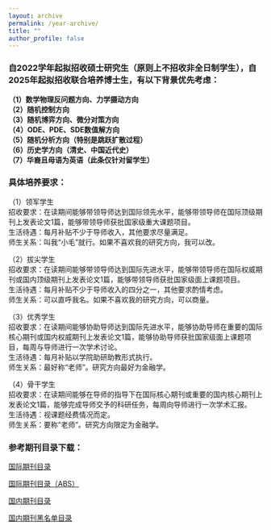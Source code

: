 ```yaml
---
layout: archive
permalink: /year-archive/
title: ""
author_profile: false
---
```


### 自2022学年起拟招收硕士研究生（原则上不招收非全日制学生），自2025年起拟招收联合培养博士生，有以下背景优先考虑：

<strong>（1）数学物理反问题方向、力学摄动方向</strong>
<br><strong>（2）随机控制方向</strong>
<br><strong>（3）随机博弈方向、微分对策方向</strong>
<br><strong>（4）ODE、PDE、SDE数值解方向</strong>
<br><strong>（5）随机分析方向（特别是跳跃扩散过程）</strong>
<br><strong>（6）历史学方向（清史、中国近代史）</strong>
<br><strong>（7）华裔且母语为英语（此条仅针对留学生）</strong>

### 具体培养要求：

（1）领军学生
<br>招收要求：在读期间能够带领导师达到国际领先水平，能够带领导师在国际顶级期刊上发表论文1篇，能够带领导师获批国家级重大课题项目。
<br>生活待遇：每月补贴不少于导师收入，其他要求尽量满足。
<br>师生关系：叫我“小毛”就行。如果不喜欢我的研究方向，我可以改。

（2）拔尖学生
<br>招收要求：在读期间能够带领导师达到国际先进水平，能够带领导师在国际权威期刊或国内顶级期刊上发表论文1篇，能够带领导师获批国家级面上课题项目。
<br>生活待遇：每月补贴不少于导师收入的四分之一，其他要求酌情考虑。
<br>师生关系：可以直呼我名。如果不喜欢我的研究方向，可以商量。

（3）优秀学生
<br>招收要求：在读期间能够协助导师达到国际先进水平，能够协助导师在重要的国际核心期刊或国内权威期刊上发表论文1篇，能够协助导师获批国家级面上课题项目，每周与导师进行一次学术讨论。
<br>生活待遇：每月补贴以学院助研助教形式执行。
<br>师生关系：最好称“老师”。研究方向最好为金融学。

（4）骨干学生
<br>招收要求：在读期间能够在导师的指导下在国际核心期刊或重要的国内核心期刊上发表论文1篇，能够完成导师交予的科研任务，每周向导师进行一次学术汇报。
<br>生活待遇：视课题经费情况而定。
<br>师生关系：要称“老师”。研究方向限定为金融学。

### 参考期刊目录下载：

[国际期刊目录](https://jie-mao.github.io/files/file1.pdf)

[国际期刊目录（ABS）](https://jie-mao.github.io/files/file4.pdf)

[国内期刊目录](https://jie-mao.github.io/files/file2.pdf)

[国内期刊黑名单目录](https://jie-mao.github.io/files/file3.pdf)